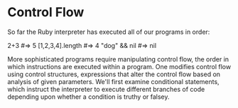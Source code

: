# Control Flow
So far the Ruby interpreter has executed all of our programs in order:

2+3 #=> 5
[1,2,3,4].length #=> 4
"dog" && nil #=> nil  

More sophisticated programs require manipulating control flow, the order in which instructions are executed within a program. One modifies control flow using control structures, expressions that alter the control flow based on analysis of given parameters. We'll first examine conditional statements, which instruct the interpreter to execute different branches of code depending upon whether a condition is truthy or falsey.
